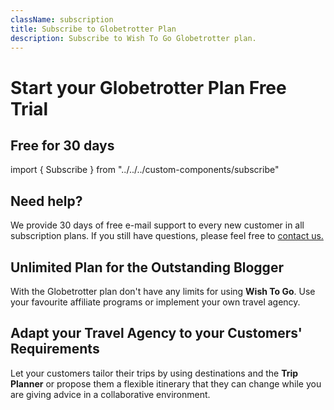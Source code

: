 ```yaml
---
className: subscription
title: Subscribe to Globetrotter Plan
description: Subscribe to Wish To Go Globetrotter plan.
---
```


# Start your Globetrotter Plan Free Trial

## Free for 30 days

<Columns>

import { Subscribe } from "../../../custom-components/subscribe"

<Subscribe plan="globetrotter"/> 

<div>

## Need help?

We provide 30 days of free e-mail support to every new customer in all subscription plans. If you still have questions, please feel free to [contact us.](/contact/)

## Unlimited Plan for the Outstanding Blogger

With the Globetrotter plan don't have any limits for using **Wish To Go**. Use your favourite affiliate programs or implement your own travel agency.

## Adapt your Travel Agency to your Customers' Requirements

Let your customers tailor their trips by using destinations and the **Trip Planner** or propose them a flexible itinerary that they can change while you are giving advice in a collaborative environment.

</div> 

</Columns>